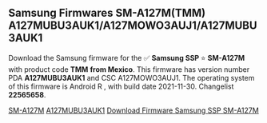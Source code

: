 <h2>Samsung Firmwares SM-A127M(TMM) A127MUBU3AUK1/A127MOWO3AUJ1/A127MUBU3AUK1</h2>
Download the Samsung firmware for the ✅ <strong>Samsung SSP </strong> ⭐ <strong>SM-A127M</strong> with product code <strong>TMM</strong> <strong> from Mexico</strong>. This firmware has version number PDA <strong>A127MUBU3AUK1</strong> and CSC A127MOWO3AUJ1. The operating system of this firmware is Android R , with build date 2021-11-30. Changelist <strong>22565658</strong>.


[SM-A127M](https://samfirm.shop/samsung/model/SM-A127M)
[A127MUBU3AUK1](https://samfirm.shop/samsung/pda/A127MUBU3AUK1)
[Download Firmware Samsung SSP SM-A127M](https://samfirm.shop/samsung/firmware/478596)
